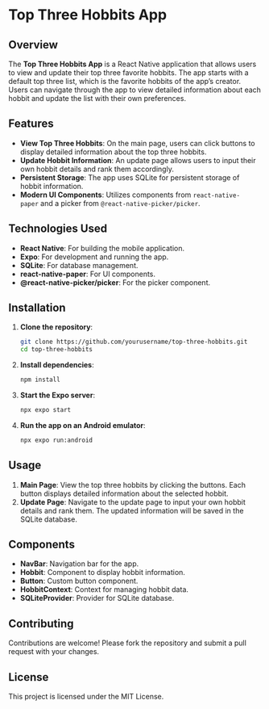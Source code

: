 # Top Three Hobbits App

## Overview

The **Top Three Hobbits App** is a React Native application that allows users to view and update their top three favorite hobbits. The app starts with a default top three list, which is the favorite hobbits of the app’s creator. Users can navigate through the app to view detailed information about each hobbit and update the list with their own preferences.

## Features

- **View Top Three Hobbits**: On the main page, users can click buttons to display detailed information about the top three hobbits.
- **Update Hobbit Information**: An update page allows users to input their own hobbit details and rank them accordingly.
- **Persistent Storage**: The app uses SQLite for persistent storage of hobbit information.
- **Modern UI Components**: Utilizes components from `react-native-paper` and a picker from `@react-native-picker/picker`.

## Technologies Used

- **React Native**: For building the mobile application.
- **Expo**: For development and running the app.
- **SQLite**: For database management.
- **react-native-paper**: For UI components.
- **@react-native-picker/picker**: For the picker component.

## Installation

1. **Clone the repository**:

    ```sh
    git clone https://github.com/yourusername/top-three-hobbits.git
    cd top-three-hobbits
    ```

2. **Install dependencies**:

    ```sh
    npm install
    ```

3. **Start the Expo server**:

    ```sh
    npx expo start
    ```

4. **Run the app on an Android emulator**:

    ```sh
    npx expo run:android
    ```


## Usage

1. **Main Page**: View the top three hobbits by clicking the buttons. Each button displays detailed information about the selected hobbit.
2. **Update Page**: Navigate to the update page to input your own hobbit details and rank them. The updated information will be saved in the SQLite database.

## Components

- **NavBar**: Navigation bar for the app.
- **Hobbit**: Component to display hobbit information.
- **Button**: Custom button component.
- **HobbitContext**: Context for managing hobbit data.
- **SQLiteProvider**: Provider for SQLite database.

## Contributing

Contributions are welcome! Please fork the repository and submit a pull request with your changes.

## License

This project is licensed under the MIT License.